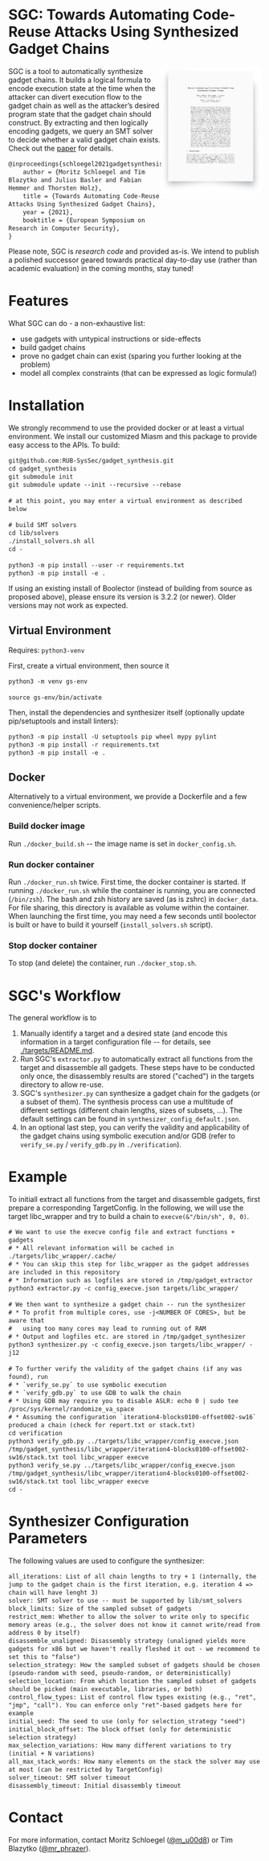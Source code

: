 # SGC: Towards Automating Code-Reuse Attacks Using Synthesized Gadget Chains
<a href="https://www.syssec.ruhr-uni-bochum.de/media/emma/veroeffentlichungen/2021/08/16/GadgetSynthesis-ESORICS21.pdf"> <img align="right" width="200"  src="paper.png"> </a>

SGC is a tool to automatically synthesize gadget chains. It builds a logical formula to encode execution state at the time when the attacker can divert execution flow to the gadget chain as well as the attacker’s desired program state that the gadget chain should construct. By extracting and then logically encoding gadgets, we query an SMT solver to decide whether a valid gadget chain exists.
Check out the [paper](https://www.syssec.ruhr-uni-bochum.de/media/emma/veroeffentlichungen/2021/08/16/GadgetSynthesis-ESORICS21.pdf) for details. 
```
@inproceedings{schloegel2021gadgetsynthesis,
    author = {Moritz Schloegel and Tim Blazytko and Julius Basler and Fabian Hemmer and Thorsten Holz},
    title = {Towards Automating Code-Reuse Attacks Using Synthesized Gadget Chains},
    year = {2021},
    booktitle = {European Symposium on Research in Computer Security},
}
```

Please note, SGC is *research code* and provided as-is. We intend to publish a polished successor geared towards practical day-to-day use (rather than academic evaluation) in the coming months, stay tuned!

# Features
What SGC can do - a non-exhaustive list:
* use gadgets with untypical instructions or side-effects
* build gadget chains
* prove no gadget chain can exist (sparing you further looking at the problem)
* model all complex constraints (that can be expressed as logic formula!)


# Installation
We strongly recommend to use the provided docker or at least a virtual environment. We install our customized Miasm and this package to provide easy access to the APIs. To build:
```
git@github.com:RUB-SysSec/gadget_synthesis.git
cd gadget_synthesis
git submodule init
git submodule update --init --recursive --rebase

# at this point, you may enter a virtual environment as described below

# build SMT solvers
cd lib/solvers
./install_solvers.sh all
cd -

python3 -m pip install --user -r requirements.txt
python3 -m pip install -e .
```
If using an existing install of Boolector (instead of building from source as proposed above), please ensure its version is 3.2.2 (or newer). Older versions may not work as expected.

## Virtual Environment
Requires: `python3-venv`

First, create a virtual environment, then source it
```
python3 -m venv gs-env

source gs-env/bin/activate
```
Then, install the dependencies and synthesizer itself (optionally update pip/setuptools and install linters):
```
python3 -m pip install -U setuptools pip wheel mypy pylint
python3 -m pip install -r requirements.txt
python3 -m pip install -e .
```
## Docker
Alternatively to a virtual environment, we provide a Dockerfile and a few convenience/helper scripts.

### Build docker image
Run `./docker_build.sh` -- the image name is set in `docker_config.sh`.

### Run docker container
Run `./docker_run.sh` twice. First time, the docker container is started. If running `./docker_run.sh` while the container is running, you are connected (`/bin/zsh`). The bash and zsh history are saved (as is zshrc) in `docker_data`. For file sharing, this directory is available as volume within the container.
When launching the first time, you may need a few seconds until boolector is built or have to build it yourself (`install_solvers.sh` script). 

### Stop docker container
To stop (and delete) the container, run `./docker_stop.sh`.


# SGC's Workflow
The general workflow is to 
1. Manually identify a target and a desired state (and encode this information in a target configuration file -- for details, see [./targets/README.md](). 
2. Run SGC's `extractor.py` to automatically extract all functions from the target and disassemble all gadgets. These steps have to be conducted only once, the disassembly results are stored ("cached") in the targets directory to allow re-use. 
4. SGC's `synthesizer.py` can synthesize a gadget chain for the gadgets (or a subset of them). The synthesis process can use a multitude of different settings (different chain lengths, sizes of subsets, ...). The default settings can be found in `synthesizer_config_default.json`.
5. In an optional last step, you can verify the validity and applicability of the gadget chains using symbolic execution and/or GDB (refer to `verify_se.py` / `verify_gdb.py` in `./verification`).

# Example
To initiall extract all functions from the target and disassemble gadgets, first prepare a corresponding TargetConfig. In the following, we will use the target libc_wrapper and try to build a chain to `execve(&"/bin/sh", 0, 0)`.

```
# We want to use the execve config file and extract functions + gadgets
# * All relevant information will be cached in ./targets/libc_wrapper/.cache/
# * You can skip this step for libc_wrapper as the gadget addresses are included in this repository
# * Information such as logfiles are stored in /tmp/gadget_extractor
python3 extractor.py -c config_execve.json targets/libc_wrapper/

# We then want to synthesize a gadget chain -- run the synthesizer
# * To profit from multiple cores, use -j<NUMBER OF CORES>, but be aware that
#   using too many cores may lead to running out of RAM
# * Output and logfiles etc. are stored in /tmp/gadget_synthesizer
python3 synthesizer.py -c config_execve.json targets/libc_wrapper/ -j12

# To further verify the validity of the gadget chains (if any was found), run
# * `verify_se.py` to use symbolic execution
# * `verify_gdb.py` to use GDB to walk the chain
# * Using GDB may require you to disable ASLR: echo 0 | sudo tee /proc/sys/kernel/randomize_va_space
# * Assuming the configuration `iteration4-blocks0100-offset002-sw16` produced a chain (check for report.txt or stack.txt)
cd verification
python3 verify_gdb.py ../targets/libc_wrapper/config_execve.json /tmp/gadget_synthesis/libc_wrapper/iteration4-blocks0100-offset002-sw16/stack.txt tool libc_wrapper execve
python3 verify_se.py ../targets/libc_wrapper/config_execve.json /tmp/gadget_synthesis/libc_wrapper/iteration4-blocks0100-offset002-sw16/stack.txt tool libc_wrapper execve
cd -

```

# Synthesizer Configuration Parameters
The following values are used to configure the synthesizer:
```
all_iterations: List of all chain lengths to try + 1 (internally, the jump to the gadget chain is the first iteration, e.g. iteration 4 => chain will have lenght 3) 
solver: SMT solver to use -- must be supported by lib/smt_solvers
block_limits: Size of the sampled subset of gadgets 
restrict_mem: Whether to allow the solver to write only to specific memory areas (e.g., the solver does not know it cannot write/read from address 0 by itself)
disassemble_unaligned: Disassembly strategy (unaligned yields more gadgets for x86 but we haven't really fleshed it out - we recommend to set this to "false")
selection_strategy: How the sampled subset of gadgets should be chosen (pseudo-random with seed, pseudo-random, or deterministically)
selection_location: From which location the sampled subset of gadgets should be picked (main executable, libraries, or both)
control_flow_types: List of control flow types existing (e.g., "ret", "jmp", "call"). You can enforce only "ret"-based gadgets here for example
initial_seed: The seed to use (only for selection_strategy "seed")
initial_block_offset: The block offset (only for deterministic selection strategy)
max_selection_variations: How many different variations to try (initial + N variations)
all_max_stack_words: How many elements on the stack the solver may use at most (can be restricted by TargetConfig) 
solver_timeout: SMT solver timeout
disassembly_timeout: Initial disassembly timeout
```

# Contact

For more information, contact Moritz Schloegel ([@m_u00d8](https://twitter.com/m_u00d8)) or Tim Blazytko ([@mr_phrazer](https://twitter.com/mr_phrazer)).

